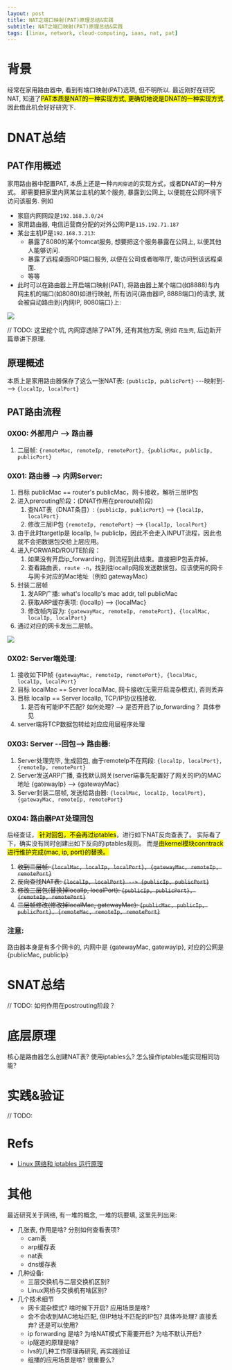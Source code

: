 ```yaml
---
layout: post
title: NAT之端口映射(PAT)原理总结&实践
subtitle: NAT之端口映射(PAT)原理总结&实践
tags: [linux, network, cloud-computing, iaas, nat, pat]
---
```


# 背景
经常在家用路由器中, 看到有端口映射(PAT)选项, 但不明所以. 
最近刚好在研究NAT, 知道了<mark>PAT本质是NAT的一种实现方式, 更确切地说是DNAT的一种实现方式</mark>.
因此借此机会好好研究下.

# DNAT总结
## PAT作用概述
家用路由器中配置PAT, 本质上还是一种`内网穿透`的实现方式，或者DNAT的一种方式。
即需要把家里内网某台主机的某个服务, 暴露到公网上, 以便能在公网环境下访问该服务.
例如
- 家庭内网网段是`192.168.3.0/24`
- 家用路由器, 电信运营商分配的对外公网IP是`115.192.71.187`
- 某台主机IP是`192.168.3.213`: 
  - 暴露了8080的某个tomcat服务, 想要把这个服务暴露在公网上, 以便其他人能够访问.
  - 暴露了远程桌面RDP端口服务, 以便在公司或者咖啡厅, 能访问到该远程桌面.
  - 等等
- 此时可以在路由器上开启端口映射(PAT), 将路由器上某个端口(如8888)与内网主机的端口(如8080)如进行映射, 所有访问{路由器IP, 8888端口}的请求, 就会被自动路由到{内网IP, 8080端口}上:

![](https://davywalker-bucket.oss-cn-shanghai.aliyuncs.com/img/202206232339615.png)

// TODO: 这里挖个坑, 内网穿透除了PAT外, 还有其他方案, 例如 `花生壳`, 后边新开篇章讲下原理.

## 原理概述
本质上是家用路由器保存了这么一张NAT表: 
`{publicIp, publicPort}` ---映射到---> `{localIp, localPort}`

## PAT路由流程
### 0X00: 外部用户 --> 路由器
1. 二层帧: `{remoteMac, remoteIp, remotePort}, {publicMac, publicIp, publicPort}`

### 0X01: 路由器 --> 内网Server:
1. 目标 publicMac == router's publicMac，网卡接收，解析三层IP包
2. 进入prerouting阶段：(DNAT作用在preroute阶段)
   1. 查NAT表（DNAT条目）: `{publicIp, publicPort}` --> `{localIp, localPort}`
   2. 修改三层IP包 `{remoteIp, remotePort}` --> `{localIp, localPort}`
3. 由于此时targetIp是 localIp, != publicIp，因此不会走入INPUT流程，因此也就不会把数据包交给上层应用。
4. 进入FORWARD/ROUTE阶段：
   1. 如果没有开启ip_forwarding，则流程到此结束。直接把IP包丢弃掉。
   2. 查看路由表，`route -n`，找到往localIp网段发送数据包，应该使用的网卡与网卡对应的Mac地址（例如 gatewayMac）
5. 封装二层帧
   1. 发ARP广播: what's localIp's mac addr, tell publicMac
   2. 获取ARP缓存表项: {localIp} --> {localMac}
   3. 修改帧内容为: `{gatewayMac, remoteIp, remotePort}, {localMac, localIp, localPort}`
6. 通过对应的网卡发出二层帧。


![](https://p.k8s.li/iptables.png)

### 0X02: Server端处理:
1. 接收如下IP帧
`{gatewayMac, remoteIp, remotePort}, {localMac, localIp, localPort}`
2. 目标 localMac == Server localMac, 网卡接收(无需开启混杂模式), 否则丢弃
3. 目标 localIp == Server localIp, TCP/IP协议栈接收. 
   1. 是否有可能IP不匹配? 如何处理? --> 是否开启了ip_forwarding？ 具体参见
4. server端将TCP数据包转给对应应用层程序处理

### 0X03: Server --回包--> 路由器:
1. Server处理完毕, 生成回包, 由于remoteIp不在网段:
`{localIp, localPort}, {remoteIp, remotePort}`
2. Server发送ARP广播, 查找默认网关(server端事先配置好了网关的IP)的MAC地址 {gatewayIp} --> {gatewayMac}
3. Server封装二层帧, 发送给路由器:
`{localMac, localIp, localPort}, {gatewayMac, remoteIp, remotePort}`

### 0X04: 路由器PAT处理回包
后经查证，<mark> 针对回包，不会再过iptables</mark>，进行如下NAT反向查表了。
实际看了下，确实没有同时创建出如下反向的iptables规则。
而是<mark>由kernel模块conntrack进行维护完成{mac, ip, port}的替换。<mark>
1. ~~收到二层帧:
`{localMac, localIp, localPort}, {gatewayMac, remoteIp, remotePort}`~~
2. ~~反向查找NAT表: 
`{localIp, localPort} --> {publicIp, publicPort}`~~
3. ~~修改三层包(替换掉localIp, localPort):
`{publicIp, publicPort}, {remoteIp, remotePort}`~~
5. ~~二层帧修改(修改掉localMac, gatewayMac):
`{publicMac, publicIp, publicPort}, {remoteMac, remoteIp, remotePort}`~~



### 注意:
路由器本身是有多个网卡的, 内网中是 {gatewayMac, gatewayIp}, 对应的公网是 {publicMac, publicIp}


# SNAT总结

// TODO: 如何作用在postrouting阶段？


# 底层原理 
核心是路由器怎么创建NAT表? 使用iptables么? 怎么操作iptables能实现相同功能? 


# 实践&验证 
// TODO: 

# Refs
- [Linux 网络和 iptables 运行原理](https://blog.k8s.li/linux-net-and-iptables.html#%E5%85%B3%E7%B3%BB)


# 其他
最近研究关于网络, 有一堆的概念, 一堆的坑要填, 这里先列出来: 
- 几张表, 作用是啥? 分别如何查看表项? 
  - cam表
  - arp缓存表
  - nat表
  - dns缓存表
- 几种设备: 
  - 三层交换机与二层交换机区别?
  - Linux网桥与交换机有啥区别?
- 几个技术细节
  - 网卡混杂模式? 啥时候下开启? 应用场景是啥?
  - 会不会收到MAC地址匹配, 但IP地址不匹配的IP包? 具体咋处理? 直接丢弃? 还是可以使用? 
  - ip forwarding 是啥? 为啥NAT模式下需要开启? 为啥不默认开启? 
  - ip隧道的原理是啥? 
  - lvs的几种工作原理再研究, 再实践验证
  - 组播的应用场景是啥? 很重要么? 
